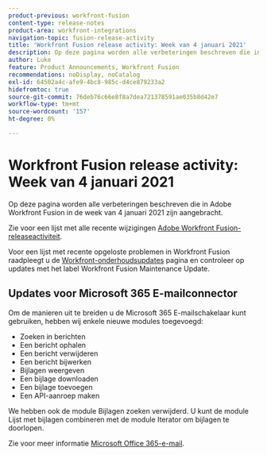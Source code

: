 ```yaml
---
product-previous: workfront-fusion
content-type: release-notes
product-area: workfront-integrations
navigation-topic: fusion-release-activity
title: 'Workfront Fusion release activity: Week van 4 januari 2021'
description: Op deze pagina worden alle verbeteringen beschreven die in Adobe Workfront Fusion in de week van 4 januari 2021 zijn aangebracht.
author: Luke
feature: Product Announcements, Workfront Fusion
recommendations: noDisplay, noCatalog
exl-id: 64502a4c-afe9-4bc8-985c-d4ce879233a2
hidefromtoc: true
source-git-commit: 76deb76c66e8f8a7dea721378591ae035b8d42e7
workflow-type: tm+mt
source-wordcount: '157'
ht-degree: 0%

---
```


# Workfront Fusion release activity: Week van 4 januari 2021

Op deze pagina worden alle verbeteringen beschreven die in Adobe Workfront Fusion in de week van 4 januari 2021 zijn aangebracht.

Zie voor een lijst met alle recente wijzigingen [Adobe Workfront Fusion-releaseactiviteit](../../../product-announcements/product-releases/fusion-release-activity/fusion-release-activity.md).

Voor een lijst met recente opgeloste problemen in Workfront Fusion raadpleegt u de [Workfront-onderhoudsupdates](https://experienceleague.adobe.com/docs/workfront-known-issues/releases/current-updates.html) pagina en controleer op updates met het label Workfront Fusion Maintenance Update.

## Updates voor Microsoft 365 E-mailconnector

Om de manieren uit te breiden u de Microsoft 365 E-mailschakelaar kunt gebruiken, hebben wij enkele nieuwe modules toegevoegd:

* Zoeken in berichten
* Een bericht ophalen
* Een bericht verwijderen
* Een bericht bijwerken
* Bijlagen weergeven
* Een bijlage downloaden
* Een bijlage toevoegen
* Een API-aanroep maken

We hebben ook de module Bijlagen zoeken verwijderd. U kunt de module Lijst met bijlagen combineren met de module Iterator om bijlagen te doorlopen.

Zie voor meer informatie [Microsoft Office 365-e-mail](../../../workfront-fusion/apps-and-their-modules/microsoft-365-email-modules.md).

